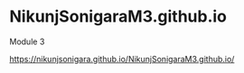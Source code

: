 # NikunjSonigaraM3.github.io
Module 3

https://nikunjsonigara.github.io/NikunjSonigaraM3.github.io/
